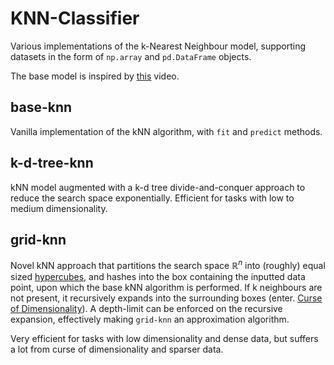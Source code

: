 # KNN-Classifier

Various implementations of the k-Nearest Neighbour model, supporting datasets in the form of `np.array` and `pd.DataFrame` objects.

The base model is inspired by [this](https://www.youtube.com/watch?v=AoeEHqVSNOw&t=44s) video.

## base-knn
Vanilla implementation of the kNN algorithm, with `fit` and `predict` methods.

## k-d-tree-knn
kNN model augmented with a k-d tree divide-and-conquer approach to reduce the search space exponentially. Efficient for tasks with low to medium dimensionality.

## grid-knn
Novel kNN approach that partitions the search space $\mathbb{R}^n$ into (roughly) equal sized [hypercubes](https://en.wikipedia.org/wiki/Hypercube), and hashes into the box containing the inputted data point, upon which the base kNN algorithm is performed. If k neighbours are not present, it recursively expands into the surrounding boxes (enter. [Curse of Dimensionality](https://en.wikipedia.org/wiki/Curse_of_dimensionality)). A depth-limit can be enforced on the recursive expansion, effectively making `grid-knn` an approximation algorithm.

Very efficient for tasks with low dimensionality and dense data, but suffers a lot from curse of dimensionality and sparser data.